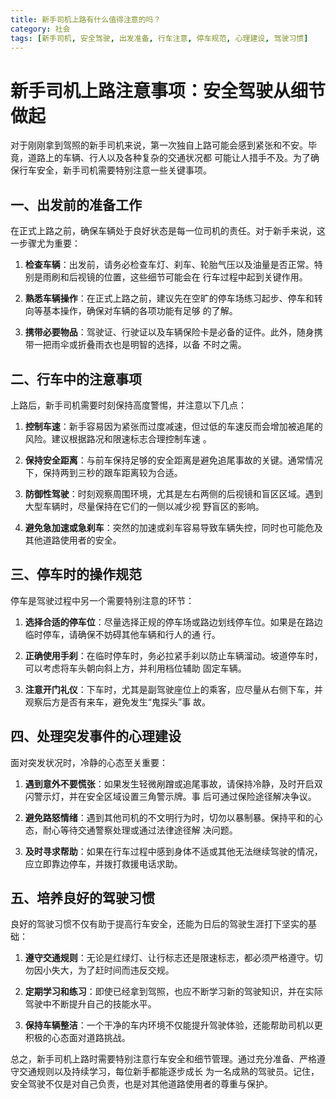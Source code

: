 ```yaml
---
title: 新手司机上路有什么值得注意的吗？
category: 社会
tags: [新手司机, 安全驾驶, 出发准备, 行车注意, 停车规范, 心理建设, 驾驶习惯]
---
```

# 新手司机上路注意事项：安全驾驶从细节做起

对于刚刚拿到驾照的新手司机来说，第一次独自上路可能会感到紧张和不安。毕竟，道路上的车辆、行人以及各种复杂的交通状况都
可能让人措手不及。为了确保行车安全，新手司机需要特别注意一些关键事项。

## 一、出发前的准备工作

在正式上路之前，确保车辆处于良好状态是每一位司机的责任。对于新手来说，这一步骤尤为重要：

1. **检查车辆**：出发前，请务必检查车灯、刹车、轮胎气压以及油量是否正常。特别是雨刷和后视镜的位置，这些细节可能会在
行车过程中起到关键作用。

2. **熟悉车辆操作**：在正式上路之前，建议先在空旷的停车场练习起步、停车和转向等基本操作，确保对车辆的各项功能有足够
的了解。

3. **携带必要物品**：驾驶证、行驶证以及车辆保险卡是必备的证件。此外，随身携带一把雨伞或折叠雨衣也是明智的选择，以备
不时之需。

## 二、行车中的注意事项

上路后，新手司机需要时刻保持高度警惕，并注意以下几点：

1. **控制车速**：新手容易因为紧张而过度减速，但过低的车速反而会增加被追尾的风险。建议根据路况和限速标志合理控制车速
。

2. **保持安全距离**：与前车保持足够的安全距离是避免追尾事故的关键。通常情况下，保持两到三秒的跟车距离较为合适。

3. **防御性驾驶**：时刻观察周围环境，尤其是左右两侧的后视镜和盲区区域。遇到大型车辆时，尽量保持在它们的一侧以减少视
野盲区的影响。

4. **避免急加速或急刹车**：突然的加速或刹车容易导致车辆失控，同时也可能危及其他道路使用者的安全。

## 三、停车时的操作规范

停车是驾驶过程中另一个需要特别注意的环节：

1. **选择合适的停车位**：尽量选择正规的停车场或路边划线停车位。如果是在路边临时停车，请确保不妨碍其他车辆和行人的通
行。

2. **正确使用手刹**：在临时停车时，务必拉紧手刹以防止车辆溜动。坡道停车时，可以考虑将车头朝向斜上方，并利用档位辅助
固定车辆。

3. **注意开门礼仪**：下车时，尤其是副驾驶座位上的乘客，应尽量从右侧下车，并观察后方是否有来车，避免发生“鬼探头”事
故。

## 四、处理突发事件的心理建设

面对突发状况时，冷静的心态至关重要：

1. **遇到意外不要慌张**：如果发生轻微剐蹭或追尾事故，请保持冷静，及时开启双闪警示灯，并在安全区域设置三角警示牌。事
后可通过保险途径解决争议。

2. **避免路怒情绪**：遇到其他司机的不文明行为时，切勿以暴制暴。保持平和的心态，耐心等待交通警察处理或通过法律途径解
决问题。

3. **及时寻求帮助**：如果在行车过程中感到身体不适或其他无法继续驾驶的情况，应立即靠边停车，并拨打救援电话求助。

## 五、培养良好的驾驶习惯

良好的驾驶习惯不仅有助于提高行车安全，还能为日后的驾驶生涯打下坚实的基础：

1. **遵守交通规则**：无论是红绿灯、让行标志还是限速标志，都必须严格遵守。切勿因小失大，为了赶时间而违反交规。

2. **定期学习和练习**：即使已经拿到驾照，也应不断学习新的驾驶知识，并在实际驾驶中不断提升自己的技能水平。

3. **保持车辆整洁**：一个干净的车内环境不仅能提升驾驶体验，还能帮助司机以更积极的心态面对道路挑战。

总之，新手司机上路时需要特别注意行车安全和细节管理。通过充分准备、严格遵守交通规则以及持续学习，每位新手都能逐步成长
为一名成熟的驾驶员。记住，安全驾驶不仅是对自己负责，也是对其他道路使用者的尊重与保护。